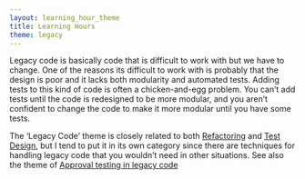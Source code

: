 ```yaml
---
layout: learning_hour_theme
title: Learning Hours
theme: legacy
---
```


Legacy code is basically code that is difficult to work with but we have to change. One of the reasons its difficult to work with is probably that the design is poor and it lacks both modularity and automated tests. Adding tests to this kind of code is often a chicken-and-egg problem. You can’t add tests until the code is redesigned to be more modular, and you aren’t confident to change the code to make it more modular until you have some tests.

The ‘Legacy Code’ theme is closely related to both [Refactoring](/learning_hours/refactoring.html) and [Test Design](/learning_hours/test_design.html), but I tend to put it in its own category since there are techniques for handling legacy code that you wouldn’t need in other situations. See also the theme of [Approval testing in legacy code](/learning_hours/approval_testing_legacy.html)
